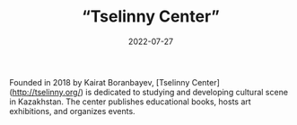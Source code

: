 ﻿---
countries: ["Kazakhstan"]
category: [“Local NGO"]
tags: [“general NGO”, “culture”, “art”, “research center”]
dates: [2018-2022]
data_type: [“qualitative”, “discourse”, “art”] 
title: [“Tselinny Center”]
date: [2022-07-27]
language: [“Russian”, “Kazakh”]
description: [Tselinny Center is dedicated to studying and developing cultural scene in Kazakhstan.]
---

Founded in 2018 by Kairat Boranbayev, [Tselinny Center] (http://tselinny.org/) is dedicated to studying and developing cultural scene in Kazakhstan. The center publishes educational books, hosts art exhibitions, and organizes events. 
